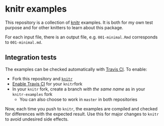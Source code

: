 # knitr examples

This repository is a collection of [knitr](http://yihui.org/knitr) examples. It is both for my own test purpose and for other knitters to learn about this package.

For each input file, there is an output file, e.g. `001-minimal.Rmd` corresponds to `001-minimal.md`.

## Integration tests

The examples can be checked automatically with [Travis CI](https://travis-ci.org). To enable:

- Fork this repository and [`knitr`](https://github.com/yihui/knitr)
- [Enable Travis CI](https://travis-ci.org/profile) for your `knitr`fork
- In your `knitr` fork, create a branch *with the same name* as in your `knitr-examples` fork
    - You can also choose to work in `master` in both repositories

Now, each time you push to `knitr`, the examples are compiled and checked for differences with the expected result.  Use this for major changes to `knitr` to avoid undesired side effects.
